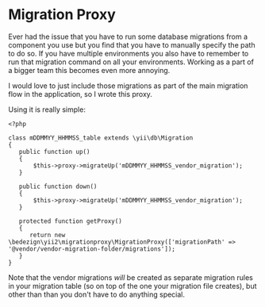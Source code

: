 Migration Proxy
====================

Ever had the issue that you have to run some database migrations from a component you use but you find that you have to manually specify the path to do so. If you have multiple environments you also have to remember to run that migration command on all your environments. Working as a part of a bigger team this becomes even more annoying.

I would love to just include those migrations as part of the main migration flow in the application, so I wrote this proxy.

Using it is really simple: 

	<?php

	class mDDMMYY_HHMMSS_table extends \yii\db\Migration
    {
       public function up()
       {
           $this->proxy->migrateUp('mDDMMYY_HHMMSS_vendor_migration');
       }

       public function down()
       {
           $this->proxy->migrateUp('mDDMMYY_HHMMSS_vendor_migration');
       }

       protected function getProxy()
       {
          return new \bedezign\yii2\migrationproxy\MigrationProxy(['migrationPath' => '@vendor/vendor-migration-folder/migrations']);
       }
    }

Note that the vendor migrations _will_ be created as separate migration rules in your migration table (so on top of the one your migration file creates), but other than than you don't have to do anything special.

